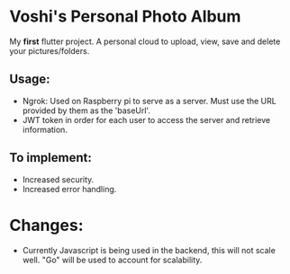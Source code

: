 # Voshi's Personal Photo Album

My **first** flutter project.
A personal cloud to upload, view, save and delete your pictures/folders.

## Usage:
- Ngrok: Used on Raspberry pi to serve as a server. Must use the URL provided by them as the 'baseUrl'.
- JWT token in order for each user to access the server and retrieve information.

## To implement:
- Increased security.
- Increased error handling.

# Changes:
- Currently Javascript is being used in the backend, this will not scale well. "Go" will be used to account for scalability.
